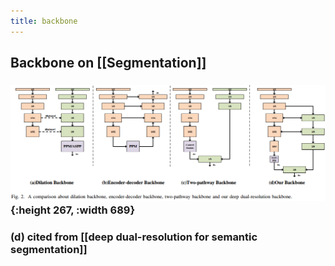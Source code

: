 ```yaml
---
title: backbone
---
```


##
##
## Backbone on [[Segmentation]]
### ![image.png](/assets/pages_backbone_1611297300063_0.png){:height 267, :width 689}
### (d) cited from [[deep dual-resolution for semantic segmentation]]
###
